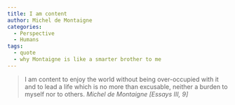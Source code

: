 ```yaml
---
title: I am content
author: Michel de Montaigne
categories:
  - Perspective
  - Humans
tags:
  - quote
  - why Montaigne is like a smarter brother to me
---
```


> I am content to enjoy the world without being over-occupied with it and to lead a life which is no more than excusable, neither a burden to myself nor to others.
> <cite>Michel de Montaigne [Essays III, 9]</cite>
